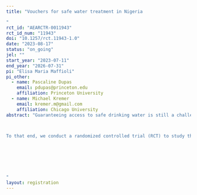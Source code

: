 ```yaml
---
title: "Vouchers for safe water treatment in Nigeria
"
rct_id: "AEARCTR-0011943"
rct_id_num: "11943"
doi: "10.1257/rct.11943-1.0"
date: "2023-08-17"
status: "on_going"
jel: ""
start_year: "2023-07-11"
end_year: "2026-07-31"
pi: "Elisa Maria Maffioli"
pi_other:
  - name: Pascaline Dupas
    email: pdupas@princeton.edu
    affiliation: Princeton University
  - name: Michael Kremer
    email: kremer.m@gmail.com
    affiliation: Chicago University
abstract: "Guaranteeing access to safe drinking water is still a challenge in rural households in developing countries, and unsafe water sources are responsible for millions of deaths each year around the world. In certain contexts, vouchers for free chlorine solution have been shown to be (i) a cost-effective solution to target water treatment to households with the highest need and likelihood of using chlorine and (ii) an effective way of reducing diarrhea incidence and improving child health. There is much less evidence on the impacts of using vouchers for free chlorine in contexts with both limited chlorine knowledge and exposure. 

To that end, we conduct a randomized controlled trial (RCT) to study the effects of offering vouchers for free chlorine in public health facilities in Northern Nigeria. Northern Nigeria possesses high rates of under 5 children mortality and disease outbreaks along with very low reported awareness of chlorine among communities. In this context, we examine the impacts of a voucher program on child health outcomes, including caretaker-reported diarrhea, fever, and cough incidence. We also examine several implementation outcomes including the rate of voucher redemption, frequency of health visits, chlorine usage rates as well as health staff acceptance and engagement. We monitor the program's impact in at least ten public health facilities in Kano State, one of the Nigerian states with the highest under 5 children mortality.



"
layout: registration
---
```


